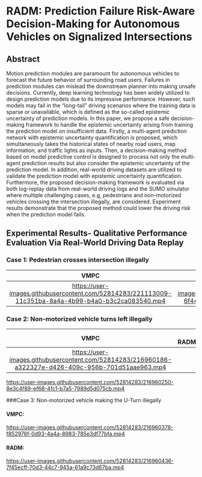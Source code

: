 # RADM: Prediction Failure Risk-Aware Decision-Making for Autonomous Vehicles on Signalized Intersections
## Abstract
Motion prediction modules are paramount for autonomous vehicles to forecast the future behavior of surrounding road users. Failures in prediction modules can mislead the downstream planner into making unsafe decisions. Currently, deep learning technology has been widely utilized to design prediction models due to its impressive performance. However, such models may fail in the “long-tail” driving scenarios where the training data is sparse or unavailable, which is defined as the so-called epistemic uncertainty of prediction models. In this paper, we propose a safe decision-making framework to handle the epistemic uncertainty arising from training the prediction model on insufficient data. Firstly, a multi-agent prediction network with epistemic uncertainty quantification is proposed, which simultaneously takes the historical states of nearby road users, map information, and traffic lights as inputs. Then, a decision-making method based on model predictive control is designed to process not only the multi-agent prediction results but also consider the epistemic uncertainty of the prediction model. In addition, real-world driving datasets are utilized to validate the prediction model with epistemic uncertainty quantification. Furthermore, the proposed decision-making framework is evaluated via both log-replay data from real-world driving logs and the SUMO simulator where multiple challenging cases, e.g, pedestrians and non-motorized vehicles crossing the intersection illegally, are considered. Experiment results demonstrate that the proposed method could lower the driving risk when the prediction model fails.

## Experimental Results- Qualitative Performance Evaluation Via Real-World Driving Data Replay

### Case 1: Pedestrian crosses intersection illegally
VMPC |　RADM
:-------------------------:|:-------------------------:
https://user-images.githubusercontent.com/52814283/221113009-11c351ba-8a4a-4b99-b4a0-b3c2ca083540.mp4 | https://user-images.githubusercontent.com/52814283/221112342-6f44e3b4-257d-446d-b77a-b05a9d68b70b.mp4

### Case 2: Non-motorized vehicle turns left illegally
VMPC |　RADM
:-------------------------:|:-------------------------:
https://user-images.githubusercontent.com/52814283/216960186-a322327e-d426-409c-956b-701d51aae963.mp4 |
https://user-images.githubusercontent.com/52814283/216960250-8e3c4f89-ef68-4fc1-b7a5-7989d5d075cb.mp4

###Case 3: Non-motorized vehicle making the U-Turn illegally

#### VMPC:

https://user-images.githubusercontent.com/52814283/216960378-f852976f-0d93-4a4a-8983-785e3df77bfa.mp4

#### RADM:

https://user-images.githubusercontent.com/52814283/216960436-7f45ecff-70d3-44c7-945a-61a9c73d67ba.mp4


